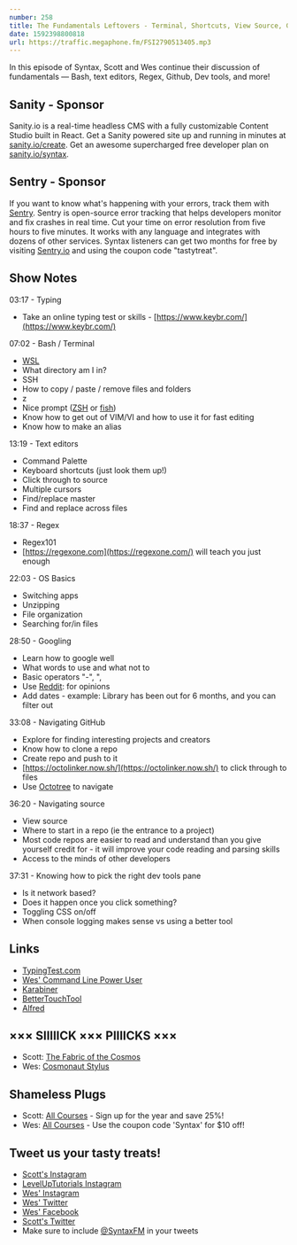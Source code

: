```yaml
---
number: 258
title: The Fundamentals Leftovers - Terminal, Shortcuts, View Source, Github + More!
date: 1592398800818
url: https://traffic.megaphone.fm/FSI2790513405.mp3
---
```


In this episode of Syntax, Scott and Wes continue their discussion of fundamentals — Bash, text editors, Regex, Github, Dev tools, and more!

## Sanity - Sponsor
Sanity.io is a real-time headless CMS with a fully customizable Content Studio built in React. Get a Sanity powered site up and running in minutes at [sanity.io/create](https://www.sanity.io/create). Get an awesome supercharged free developer plan on [sanity.io/syntax](https://www.sanity.io/syntax).

## Sentry - Sponsor
If you want to know what's happening with your errors, track them with [Sentry](https://sentry.io/). Sentry is open-source error tracking that helps developers monitor and fix crashes in real time. Cut your time on error resolution from five hours to five minutes. It works with any language and integrates with dozens of other services. Syntax listeners can get two months for free by visiting [Sentry.io](https://sentry.io/) and using the coupon code "tastytreat".

## Show Notes

03:17 - Typing

* Take an online typing test or skills - [https://www.keybr.com/](https://www.keybr.com/)

07:02 - Bash / Terminal

* [WSL](https://docs.microsoft.com/en-us/windows/wsl/about)
* What directory am I in?
* SSH
* How to copy / paste / remove files and folders
* z
* Nice prompt ([ZSH](https://ohmyz.sh/) or [fish](https://fishshell.com/))
* Know how to get out of VIM/VI and how to use it for fast editing
* Know how to make an alias

13:19 - Text editors

* Command Palette
* Keyboard shortcuts (just look them up!)
* Click through to source
* Multiple cursors
* Find/replace master
* Find and replace across files

18:37 - Regex

* Regex101
* [https://regexone.com](https://regexone.com/) will teach you just enough

22:03 - OS Basics

* Switching apps
* Unzipping
* File organization
* Searching for/in files

28:50 - Googling

* Learn how to google well
* What words to use and what not to
* Basic operators "-", ",
* Use [Reddit](https://www.reddit.com/): for opinions
* Add dates - example: Library has been out for 6 months, and you can filter out

33:08 - Navigating GitHub

* Explore for finding interesting projects and creators
* Know how to clone a repo
* Create repo and push to it
* [https://octolinker.now.sh/](https://octolinker.now.sh/) to click through to files
* Use [Octotree](https://www.octotree.io/) to navigate

36:20 - Navigating source

* View source
* Where to start in a repo (ie the entrance to a project)
* Most code repos are easier to read and understand than you give yourself credit for - it will improve your code reading and parsing skills
* Access to the minds of other developers

37:31 - Knowing how to pick the right dev tools pane

* Is it network based?
* Does it happen once you click something?
* Toggling CSS on/off
* When console logging makes sense vs using a better tool

## Links
* [TypingTest.com](https://www.typingtest.com/)
* [Wes' Command Line Power User](https://commandlinepoweruser.com/)
* [Karabiner](https://karabiner-elements.pqrs.org/)
* [BetterTouchTool](https://folivora.ai/)
* [Alfred](https://www.alfredapp.com/)

## ××× SIIIIICK ××× PIIIICKS ×××
* Scott: [The Fabric of the Cosmos](https://www.pbs.org/wgbh/nova/series/the-fabric-of-the-cosmos/)
* Wes: [Cosmonaut Stylus](https://www.studioneat.com/products/cosmonaut) 

## Shameless Plugs
* Scott: [All Courses](https://www.leveluptutorials.com/pro) - Sign up for the year and save 25%!
* Wes: [All Courses](https://wesbos.com/courses/) - Use the coupon code 'Syntax' for $10 off!

## Tweet us your tasty treats!
* [Scott's Instagram](https://www.instagram.com/stolinski/)
* [LevelUpTutorials Instagram](https://www.instagram.com/LevelUpTutorials/)
* [Wes' Instagram](https://www.instagram.com/wesbos/)
* [Wes' Twitter](https://twitter.com/wesbos)
* [Wes' Facebook](https://www.facebook.com/wesbos.developer)
* [Scott's Twitter](https://twitter.com/stolinski)
* Make sure to include [@SyntaxFM](https://twitter.com/SyntaxFM) in your tweets